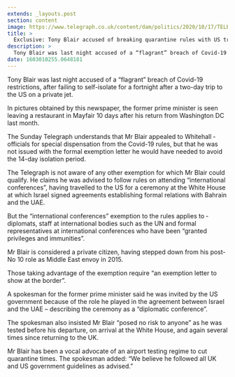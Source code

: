 ```yaml
--- 
extends: _layouts.post 
section: content 
image: https://www.telegraph.co.uk/content/dam/politics/2020/10/17/TELEMMGLPICT000242131564_trans_NvBQzQNjv4Bq7HJb7Q8i_einS_BXBxlZV7wEVpkwC0cw2BFqMvGyPpM.jpeg?impolicy=logo-overlay 
title: > 
  Exclusive: Tony Blair accused of breaking quarantine rules with US trip 
description: > 
  Tony Blair was last night accused of a “flagrant” breach of Covid-19 restrictions, after failing to self-isolate for a fortnight after a two-day trip to the US on a private jet.The Telegraph is not aware of any other exemption for which Mr Blair could qualify.But the “international conferences” exemption to the rules applies to ­diplomats, staff at international bodies such as the UN and formal representatives at international conferences who have been “granted privileges and immunities”.Mr Blair is considered a private ­citizen, having stepped down from his post-No 10 role as Middle East envoy in 2015.Mr Blair has been a vocal advocate of an airport testing regime to cut quarantine times. 
date: 1603010255.0648181 
--- 
```

Tony Blair was last night accused of a “flagrant” breach of Covid-19 restrictions, after failing to self-isolate for a fortnight after a two-day trip to the US on a private jet.

In pictures obtained by this newspaper, the former prime minister is seen leaving a restaurant in Mayfair 10 days after his return from Washington DC last month.

The Sunday Telegraph understands that Mr Blair appealed to Whitehall ­officials for special dispensation from the Covid-19 rules, but that he was not issued with the formal exemption letter he would have needed to avoid the 14-day isolation period.

The Telegraph is not aware of any other exemption for which Mr Blair could qualify. He claims he was advised to follow rules on attending “international conferences”, having travelled to the US for a ceremony at the White House at which Israel signed agreements establishing formal relations with Bahrain and the UAE.

But the “international conferences” exemption to the rules applies to ­diplomats, staff at international bodies such as the UN and formal representatives at international conferences who have been “granted privileges and immunities”.

Mr Blair is considered a private ­citizen, having stepped down from his post-No 10 role as Middle East envoy in 2015.

Those taking advantage of the exemption require “an exemption letter to show at the border”.

A spokesman for the former prime minister said he was invited by the US government because of the role he played in the agreement between Israel and the UAE – describing the ceremony as a “diplomatic conference”.

The spokesman also insisted Mr Blair “posed no risk to anyone” as he was tested before his departure, on arrival at the White House, and again several times since returning to the UK.

Mr Blair has been a vocal advocate of an airport testing regime to cut quarantine times. The spokesman added: “We believe he followed all UK and US ­government guidelines as advised.”